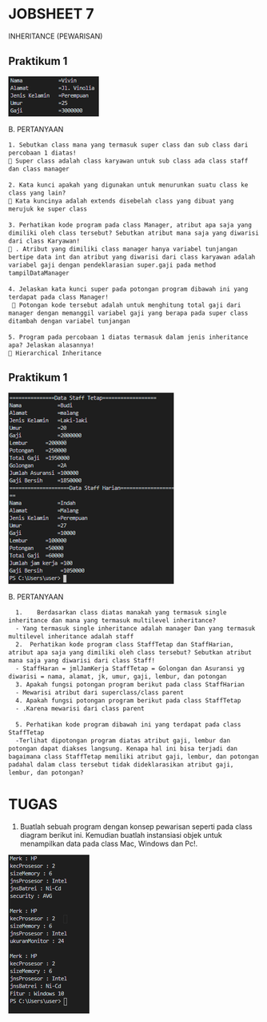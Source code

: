 # JOBSHEET 7
INHERITANCE (PEWARISAN) 

<h2>Praktikum 1</h2>

<img src="img/p1.png">

B. PERTANYAAN

    1. Sebutkan class mana yang termasuk super class dan sub class dari percobaan 1 diatas!   
     Super class adalah class karyawan untuk sub class ada class staff dan class manager

    2. Kata kunci apakah yang digunakan untuk menurunkan suatu class ke class yang lain?
     Kata kuncinya adalah extends disebelah class yang dibuat yang merujuk ke super class

    3. Perhatikan kode program pada class Manager, atribut apa saja yang dimiliki oleh class tersebut? Sebutkan atribut mana saja yang diwarisi dari class Karyawan!
     . Atribut yang dimiliki class manager hanya variabel tunjangan bertipe data int dan atribut yang diwarisi dari class karyawan adalah variabel gaji dengan pendeklarasian super.gaji pada method tampilDataManager

    4. Jelaskan kata kunci super pada potongan program dibawah ini yang terdapat pada class Manager!
      Potongan kode tersebut adalah untuk menghitung total gaji dari manager dengan memanggil variabel gaji yang berapa pada super class ditambah dengan variabel tunjangan

    5. Program pada percobaan 1 diatas termasuk dalam jenis inheritance apa? Jelaskan alasannya! 
     Hierarchical Inheritance 

<h2>Praktikum 1</h2>

<img src="img/p2.png">

 B. PERTANYAAN


      1.	Berdasarkan class diatas manakah yang termasuk single inheritance dan mana yang termasuk multilevel inheritance?
      -	Yang termasuk single inheritance adalah manager Dan yang termasuk multilevel inheritance adalah staff
      2.  Perhatikan kode program class StaffTetap dan StaffHarian, atribut apa saja yang dimiliki oleh class tersebut? Sebutkan atribut mana saja yang diwarisi dari class Staff!
      - StaffHaran = jmlJamKerja StaffTetap = Golongan dan Asuransi yg diwarisi = nama, alamat, jk, umur, gaji, lembur, dan potongan 
      3. Apakah fungsi potongan program berikut pada class StaffHarian 
      - Mewarisi atribut dari superclass/class parent 
      4. Apakah fungsi potongan program berikut pada class StaffTetap
      - .Karena mewarisi dari class parent

      5. Perhatikan kode program dibawah ini yang terdapat pada class StaffTetap 
      -Terlihat dipotongan program diatas atribut gaji, lembur dan potongan dapat diakses langsung. Kenapa hal ini bisa terjadi dan bagaimana class StaffTetap memiliki atribut gaji, lembur, dan potongan padahal dalam class tersebut tidak dideklarasikan atribut gaji, lembur, dan potongan? 


 # TUGAS 
  
  1. Buatlah sebuah program dengan konsep pewarisan seperti pada class diagram berikut ini. Kemudian buatlah instansiasi objek untuk menampilkan data pada class Mac, Windows dan Pc!. 
  
  
<img src="img/t1.png">
